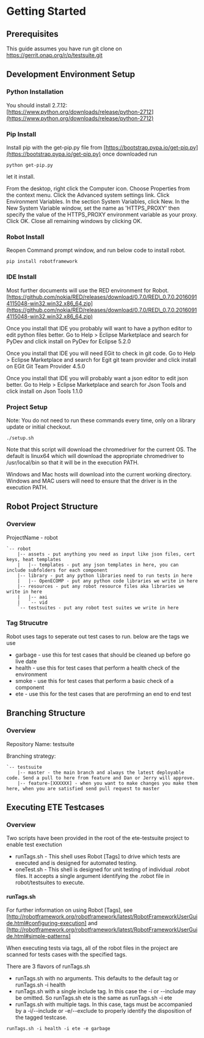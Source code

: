 # Getting Started
## Prerequisites
This guide assumes you have run git clone on https://gerrit.onap.org/r/p/testsuite.git

## Development Environment Setup
### Python Installation
You should install 2.7.12: [https://www.python.org/downloads/release/python-2712](https://www.python.org/downloads/release/python-2712)


### Pip Install
Install pip with the get-pip.py file from [https://bootstrap.pypa.io/get-pip.py](https://bootstrap.pypa.io/get-pip.py)
once downloaded run

```
python get-pip.py
```
let it install.

From the desktop, right click the Computer icon.
Choose Properties from the context menu.
Click the Advanced system settings link.
Click Environment Variables. In the section System Variables, click New.
In the New System Variable window, set the name as 'HTTPS\_PROXY' then specify the value of the HTTPS_PROXY environment variable as your proxy. 
Click OK. 
Close all remaining windows by clicking OK.


### Robot Install
Reopen Command prompt window, and run below code to install robot.

```
pip install robotframework
```


### IDE Install
Most further documents will use the RED environment for Robot.
[https://github.com/nokia/RED/releases/download/0.7.0/RED\_0.7.0.20160914115048-win32.win32.x86_64.zip](https://github.com/nokia/RED/releases/download/0.7.0/RED\_0.7.0.20160914115048-win32.win32.x86_64.zip)

Once you install that IDE you probably will want to have a python editor to edit python files better.
Go to Help > Eclipse Marketplace and search for PyDev and click install on PyDev for Eclipse 5.2.0

Once you install that IDE you will need EGit to check in git code.
Go to Help > Eclipse Marketplace and search for Egit git team provider and click install on EGit Git Team Provider 4.5.0

Once you install that IDE you will probably want a json editor to edit json better.
Go to Help > Eclipse Marketplace and search for Json Tools and click install on Json Tools 1.1.0

### Project Setup
Note: You do not need to run these commands every time, only on a library update or initial checkout.

```
./setup.sh  
```

Note that this script will download the chromedriver for the current OS. The default is linux64 which will download the appropriate chromedriver to /usr/local/bin so that it will be in the execution PATH.

Windows and Mac hosts will download into the current working directory. Windows and MAC users will need to ensure that the driver is 
in the execution PATH.


## Robot Project Structure
### Overview
ProjectName - robot

```
`-- robot
    |-- assets - put anything you need as input like json files, cert keys, heat templates
    |   |-- templates - put any json templates in here, you can include subfolders for each component
    |-- library - put any python libraries need to run tests in here
    |   |-- OpenECOMP - put any python code libraries we write in here
    |-- resources - put any robot resource files aka libraries we write in here
    |   |-- aai
    |   `-- vid
    `-- testsuites - put any robot test suites we write in here
```    

### Tag Strucutre
Robot uses tags to seperate out test cases to run. below are the tags we use

* garbage - use this for test cases that should be cleaned up before go live date
* health - use this for test cases that perform a health check of the environment
* smoke - use this for test cases that perform a basic check of a component
* ete - use this for the test cases that are perofrming an end to end test

## Branching Structure
### Overview
Repository Name: testsuite

Branching strategy:
```
`-- testsuite
    |-- master - the main branch and always the latest deployable code. Send a pull to here from feature and Dan or Jerry will approve.
    |-- feature-[XXXXXX] - when you want to make changes you make them here, when you are satisfied send pull request to master
```    

## Executing ETE Testcases
### Overview
Two scripts have been provided in the root of the ete-testsuite project to enable test exectution

* runTags.sh - This shell uses Robot [Tags] to drive which tests are executed and is designed for automated testing.
* oneTest.sh - This shell is designed for unit testing of individual .robot files. It accepts a single argument identifying the .robot file in robot/testsuites to execute.
  
#### runTags.sh
For further information on using Robot [Tags], see [http://robotframework.org/robotframework/latest/RobotFrameworkUserGuide.html#configuring-execution] and [http://robotframework.org/robotframework/latest/RobotFrameworkUserGuide.html#simple-patterns]

When executing tests via tags, all of the robot files in the project are scanned for tests cases with the specified tags.

There are 3 flavors of runTags.sh 
* runTags.sh with no arguments. This defaults to the default tag or runTags.sh -i health
* runTags.sh with a single include tag. In this case the -i or --include may be omitted. So runTags.sh ete is the same as runTags.sh -i ete
* runTags.sh with multiple tags. In this case, tags must be accompanied by a -i/--include or -e/--exclude to properly identify the disposition of the tagged testcase.

```
runTags.sh -i health -i ete -e garbage
```

